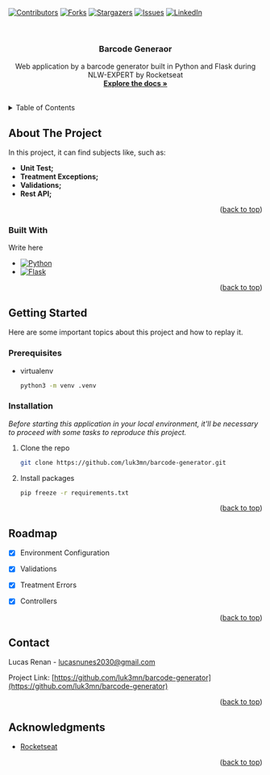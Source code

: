 <a name="barcode-generator"></a>

[![Contributors][contributors-shield]][contributors-url]
[![Forks][forks-shield]][forks-url]
[![Stargazers][stars-shield]][stars-url]
[![Issues][issues-shield]][issues-url]
[![LinkedIn][linkedin-shield]][linkedin-url]



<!-- PROJECT LOGO -->
<br />
<div align="center">

  <h3 align="center">Barcode Generaor</h3>

  <p align="center">
    Web application by a barcode generator built in Python and Flask during NLW-EXPERT by Rocketseat
    <br />
    <a href="https://github.com/luk3mn/barcode-generator/README.md"><strong>Explore the docs »</strong></a>
    <br />
    <br />
  </p>
</div>



<!-- TABLE OF CONTENTS -->
<details>
  <summary>Table of Contents</summary>
  <ol>
    <li>
      <a href="#about-the-project">About The Project</a>
      <ul>
        <li><a href="#built-with">Built With</a></li>
      </ul>
    </li>
    <li>
      <a href="#getting-started">Getting Started</a>
      <ul>
        <li><a href="#prerequisites">Prerequisites</a></li>
        <li><a href="#installation">Installation</a></li>
      </ul>
    </li>
    <li><a href="#usage">Usage</a></li>
    <li><a href="#roadmap">Roadmap</a></li>
    <li><a href="#license">License</a></li>
    <li><a href="#contact">Contact</a></li>
    <li><a href="#acknowledgments">Acknowledgments</a></li>
  </ol>
</details>



<!-- ABOUT THE PROJECT -->
## About The Project
<!-- ![Home](src/assets/diagram.png) -->


<p align="justify">
  In this project, it can find subjects like, such as: 

  - **Unit Test;** 
  - **Treatment Exceptions;** 
  - **Validations;**
  - **Rest API;**
</p> 

<p align="right">(<a href="#barcode-generator">back to top</a>)</p>



### Built With

Write here

* [![Python][Python]][Python-url]
* [![Flask][Flask]][Flask-url]

<p align="right">(<a href="#barcode-generator">back to top</a>)</p>



<!-- GETTING STARTED -->
## Getting Started

Here are some important topics about this project and how to replay it.

### Prerequisites

* virtualenv
  ```sh
  python3 -m venv .venv
  ```

### Installation

_Before starting this application in your local environment, it'll be necessary to proceed with some tasks to reproduce this project._

1. Clone the repo
   ```sh
   git clone https://github.com/luk3mn/barcode-generator.git
   ```
2. Install packages
   ```sh
   pip freeze -r requirements.txt
   ```

<p align="right">(<a href="#barcode-generator">back to top</a>)</p>



<!-- USAGE EXAMPLES -->
<!-- ## Usage -->


<!-- ROADMAP -->
## Roadmap

- [x] Environment Configuration
- [x] Validations
- [x] Treatment Errors
- [x] Controllers


<p align="right">(<a href="#barcode-generator">back to top</a>)</p>



<!-- LICENSE -->
<!-- ## License

Distributed under the MIT License. See `LICENSE.txt` for more information.

<p align="right">(<a href="#barcode-generator">back to top</a>)</p> -->



<!-- CONTACT -->
## Contact

Lucas Renan - lucasnunes2030@gmail.com

Project Link: [https://github.com/luk3mn/barcode-generator](https://github.com/luk3mn/barcode-generator)

<p align="right">(<a href="#barcode-generator">back to top</a>)</p>


<!-- ACKNOWLEDGMENTS -->
## Acknowledgments

* [Rocketseat](https://www.rocketseat.com.br/)


<p align="right">(<a href="#barcode-generator">back to top</a>)</p>



<!-- MARKDOWN LINKS & IMAGES -->
<!-- https://www.markdownguide.org/basic-syntax/#reference-style-links -->
[contributors-shield]: https://img.shields.io/github/contributors/luk3mn/barcode-generator.svg?style=for-the-badge
[contributors-url]: https://github.com/luk3mn/barcode-generator/graphs/contributors
[issues-shield]: https://img.shields.io/github/issues/luk3mn/barcode-generator.svg?style=for-the-badge
[issues-url]: https://github.com/luk3mn/barcode-generator/issues
[forks-shield]: https://img.shields.io/github/forks/luk3mn/barcode-generator.svg?style=for-the-badge
[forks-url]: https://github.com/luk3mn/barcode-generator/network/members
[stars-shield]: https://img.shields.io/github/stars/luk3mn/barcode-generator.svg?style=for-the-badge
[stars-url]: https://github.com/luk3mn/barcode-generator/stargazers
[license-shield]: https://img.shields.io/github/license/othneildrew/Best-README-Template.svg?style=for-the-badge
[license-url]: https://github.com/luk3mn/barcode-generator/blob/master/LICENSE
[linkedin-shield]: https://img.shields.io/badge/-LinkedIn-black.svg?style=for-the-badge&logo=linkedin&colorB=555
[linkedin-url]: https://www.linkedin.com/in/lucasmaues/
[general-code-screenshot]: assets/general-project.png

<!-- Stack Shields -->
[Python]: https://img.shields.io/badge/Python-3776AB?style=for-the-badge&logo=python&logoColor=ffffff
[Python-url]: https://www.python.org/
[Flask]: https://img.shields.io/badge/Flask-000000?style=for-the-badge&logo=flask&logoColor=ffffff
[Flask-url]: https://flask.palletsprojects.com/en/3.0.x/
[Pandas]: https://img.shields.io/badge/Pandas-150458?style=for-the-badge&